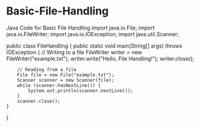 # Basic-File-Handling
Java Code for Basic File Handling
import java.io.File;
import java.io.FileWriter;
import java.io.IOException;
import java.util.Scanner;

public class FileHandling {
    public static void main(String[] args) throws IOException {
        // Writing to a file
        FileWriter writer = new FileWriter("example.txt");
        writer.write("Hello, File Handling!");
        writer.close();

        // Reading from a file
        File file = new File("example.txt");
        Scanner scanner = new Scanner(file);
        while (scanner.hasNextLine()) {
            System.out.println(scanner.nextLine());
        }
        scanner.close();
    }
}
